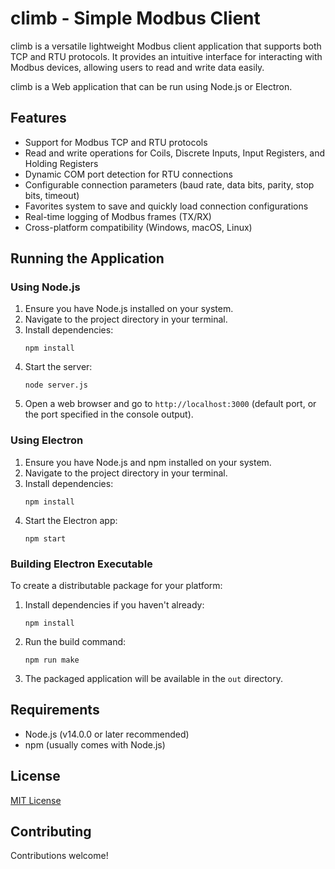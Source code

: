 # climb - Simple Modbus Client

climb is a versatile lightweight Modbus client application that supports both TCP and RTU protocols. It provides an intuitive interface for interacting with Modbus devices, allowing users to read and write data easily.

climb is a Web application that can be run using Node.js or Electron.

## Features

- Support for Modbus TCP and RTU protocols
- Read and write operations for Coils, Discrete Inputs, Input Registers, and Holding Registers
- Dynamic COM port detection for RTU connections
- Configurable connection parameters (baud rate, data bits, parity, stop bits, timeout)
- Favorites system to save and quickly load connection configurations
- Real-time logging of Modbus frames (TX/RX)
- Cross-platform compatibility (Windows, macOS, Linux)

## Running the Application

### Using Node.js

1. Ensure you have Node.js installed on your system.
2. Navigate to the project directory in your terminal.
3. Install dependencies:
   ```
   npm install
   ```
4. Start the server:
   ```
   node server.js
   ```
5. Open a web browser and go to `http://localhost:3000` (default port, or the port specified in the console output).

### Using Electron

1. Ensure you have Node.js and npm installed on your system.
2. Navigate to the project directory in your terminal.
3. Install dependencies:
   ```
   npm install
   ```
4. Start the Electron app:
   ```
   npm start
   ```

### Building Electron Executable

To create a distributable package for your platform:

1. Install dependencies if you haven't already:
   ```
   npm install
   ```
2. Run the build command:
   ```
   npm run make
   ```
3. The packaged application will be available in the `out` directory.

## Requirements

- Node.js (v14.0.0 or later recommended)
- npm (usually comes with Node.js)

## License

[MIT License](LICENSE)

## Contributing

Contributions welcome!
